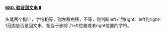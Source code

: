 #### [680. 验证回文串 II](https://leetcode.cn/problems/valid-palindrome-ii/)

头尾两个指针，字符相等，则左移右移，不等，则判断left+1到right、left到right-1范围是否是回文串，相当于删除了left位置或者right位置的字符。

